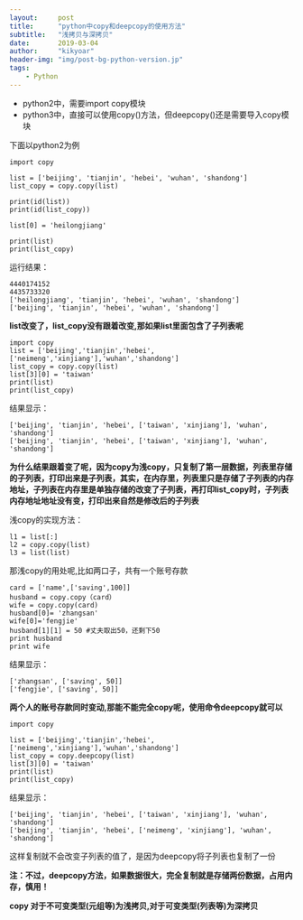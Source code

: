 ```yaml
---
layout:     post
title:      "python中copy和deepcopy的使用方法"
subtitle:   "浅拷贝与深拷贝"
date:       2019-03-04
author:     "kikyoar"
header-img: "img/post-bg-python-version.jp"
tags:
    - Python
--- 
```



* python2中，需要import copy模块  
* python3中，直接可以使用copy()方法，但deepcopy()还是需要导入copy模块  

下面以python2为例

	import copy
	
	list = ['beijing', 'tianjin', 'hebei', 'wuhan', 'shandong']
	list_copy = copy.copy(list)
	
	print(id(list))
	print(id(list_copy))
	
	list[0] = 'heilongjiang'
	
	print(list)
	print(list_copy)


运行结果：

	4440174152
	4435733320
	['heilongjiang', 'tianjin', 'hebei', 'wuhan', 'shandong']
	['beijing', 'tianjin', 'hebei', 'wuhan', 'shandong']


**list改变了，list_copy没有跟着改变,那如果list里面包含了子列表呢**

	import copy
	list = ['beijing','tianjin','hebei',['neimeng','xinjiang'],'wuhan','shandong']
	list_copy = copy.copy(list)
	list[3][0] = 'taiwan'
	print(list)
	print(list_copy)



结果显示：

	['beijing', 'tianjin', 'hebei', ['taiwan', 'xinjiang'], 'wuhan', 'shandong']
	['beijing', 'tianjin', 'hebei', ['taiwan', 'xinjiang'], 'wuhan', 'shandong']



**为什么结果跟着变了呢，因为copy为浅copy，只复制了第一层数据，列表里存储的子列表，打印出来是子列表，其实，在内存里，列表里只是存储了子列表的内存地址，子列表在内存里是单独存储的改变了子列表，再打印list_copy时，子列表内存地址地址没有变，打印出来自然是修改后的子列表**


浅copy的实现方法：

	l1 = list[:]
	l2 = copy.copy(list)
	l3 = list(list)

那浅copy的用处呢,比如两口子，共有一个账号存款

	card = ['name',['saving',100]]
	husband = copy.copy（card）
	wife = copy.copy(card)
	husband[0]= 'zhangsan'
	wife[0]='fengjie'
	husband[1][1] = 50 #丈夫取出50，还剩下50
	print husband
	print wife

结果显示：

	['zhangsan', ['saving', 50]]
	['fengjie', ['saving', 50]]

**两个人的账号存款同时变动,那能不能完全copy呢，使用命令deepcopy就可以**

	import copy
	
	list = ['beijing','tianjin','hebei',['neimeng','xinjiang'],'wuhan','shandong']
	list_copy = copy.deepcopy(list)
	list[3][0] = 'taiwan'
	print(list)
	print(list_copy)

结果显示：

	['beijing', 'tianjin', 'hebei', ['taiwan', 'xinjiang'], 'wuhan', 'shandong']
	['beijing', 'tianjin', 'hebei', ['neimeng', 'xinjiang'], 'wuhan', 'shandong']

这样复制就不会改变子列表的值了，是因为deepcopy将子列表也复制了一份

**注：不过，deepcopy方法，如果数据很大，完全复制就是存储两份数据，占用内存，慎用！**

**copy 对于不可变类型(元组等)为浅拷贝,对于可变类型(列表等)为深拷贝**

